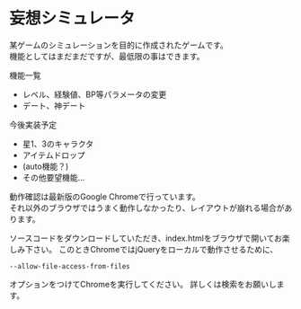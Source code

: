 # 妄想シミュレータ

某ゲームのシミュレーションを目的に作成されたゲームです。  
機能としてはまだまだですが、最低限の事はできます。

機能一覧
* レベル、経験値、BP等パラメータの変更
* デート、神デート

今後実装予定
* 星1、3のキャラクタ
* アイテムドロップ
* (auto機能？)
* その他要望機能...

動作確認は最新版のGoogle Chromeで行っています。  
それ以外のブラウザではうまく動作しなかったり、レイアウトが崩れる場合があります。

ソースコードをダウンロードしていただき、index.htmlをブラウザで開いてお楽しみ下さい。
このときChromeではjQueryをローカルで動作させるために、
```
--allow-file-access-from-files
```
オプションをつけてChromeを実行してください。
詳しくは検索をお願いします。
